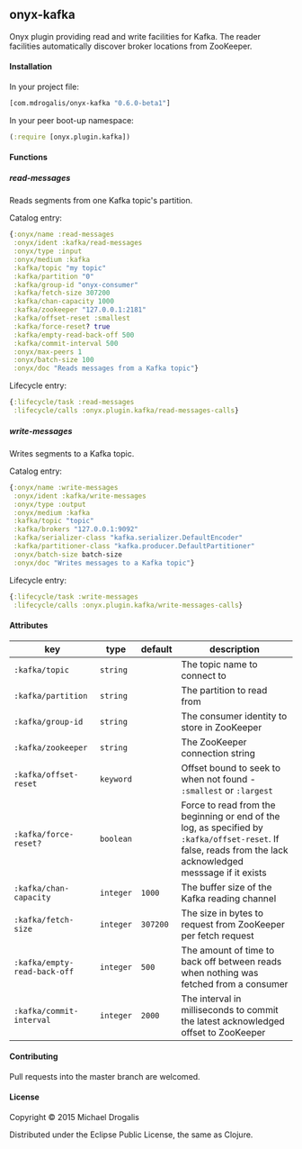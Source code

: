 ## onyx-kafka

Onyx plugin providing read and write facilities for Kafka. The reader facilities automatically discover broker locations from ZooKeeper.

#### Installation

In your project file:

```clojure
[com.mdrogalis/onyx-kafka "0.6.0-beta1"]
```

In your peer boot-up namespace:

```clojure
(:require [onyx.plugin.kafka])
```

#### Functions

##### read-messages

Reads segments from one Kafka topic's partition.

Catalog entry:

```clojure
{:onyx/name :read-messages
 :onyx/ident :kafka/read-messages
 :onyx/type :input
 :onyx/medium :kafka
 :kafka/topic "my topic"
 :kafka/partition "0"
 :kafka/group-id "onyx-consumer"
 :kafka/fetch-size 307200
 :kafka/chan-capacity 1000
 :kafka/zookeeper "127.0.0.1:2181"
 :kafka/offset-reset :smallest
 :kafka/force-reset? true
 :kafka/empty-read-back-off 500
 :kafka/commit-interval 500
 :onyx/max-peers 1
 :onyx/batch-size 100
 :onyx/doc "Reads messages from a Kafka topic"}
```

Lifecycle entry:

```clojure
{:lifecycle/task :read-messages
 :lifecycle/calls :onyx.plugin.kafka/read-messages-calls}
```

##### write-messages

Writes segments to a Kafka topic.

Catalog entry:

```clojure
{:onyx/name :write-messages
 :onyx/ident :kafka/write-messages
 :onyx/type :output
 :onyx/medium :kafka
 :kafka/topic "topic"
 :kafka/brokers "127.0.0.1:9092"
 :kafka/serializer-class "kafka.serializer.DefaultEncoder"
 :kafka/partitioner-class "kafka.producer.DefaultPartitioner"
 :onyx/batch-size batch-size
 :onyx/doc "Writes messages to a Kafka topic"}
```

Lifecycle entry:

```clojure
{:lifecycle/task :write-messages
 :lifecycle/calls :onyx.plugin.kafka/write-messages-calls}
```

#### Attributes

|key                         | type      | default | description
|----------------------------|-----------|---------|------------
|`:kafka/topic`              | `string`  |         | The topic name to connect to
|`:kafka/partition`          | `string`  |         | The partition to read from
|`:kafka/group-id`           | `string`  |         | The consumer identity to store in ZooKeeper
|`:kafka/zookeeper`          | `string`  |         | The ZooKeeper connection string
|`:kafka/offset-reset`       | `keyword` |         | Offset bound to seek to when not found - `:smallest` or `:largest`
|`:kafka/force-reset?`       | `boolean` |         | Force to read from the beginning or end of the log, as specified by `:kafka/offset-reset`. If false, reads from the lack acknowledged messsage if it exists
|`:kafka/chan-capacity`      | `integer` |`1000`   | The buffer size of the Kafka reading channel
|`:kafka/fetch-size`         | `integer` |`307200` | The size in bytes to request from ZooKeeper per fetch request
|`:kafka/empty-read-back-off`| `integer` |`500`    | The amount of time to back off between reads when nothing was fetched from a consumer
|`:kafka/commit-interval`    | `integer` |`2000`   | The interval in milliseconds to commit the latest acknowledged offset to ZooKeeper

#### Contributing

Pull requests into the master branch are welcomed.

#### License

Copyright © 2015 Michael Drogalis

Distributed under the Eclipse Public License, the same as Clojure.